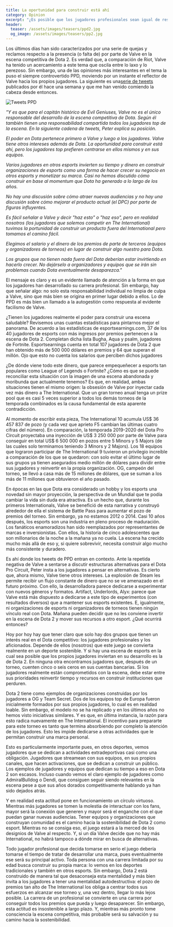 ```yaml
---
title: La oportunidad para construir está ahí
category: Opinion
excerpt: "¿Es posible que los jugadores profesionales sean igual de responsables que Valve por el estado de la escena?"
header:
  teaser: /assets/images/teasers/ppd2.jpg
  og_image: /assets/images/teasers/pp2.jpg
---
```


Los últimos días han sido caracterizados por una serie de quejas y reclamos respecto a la presencia (o falta de) por parte de Valve en la escena competitiva de Dota 2. Es verdad que, a comparación de Riot, Valve ha tenido un acercamiento a este tema que oscila entre lo laxo y lo perezoso. Sin embargo, una de las opiniones más interesantes en el tema la puso el siempre controvertido PPD, moviendo por un instante el reflector de Valve hacia los propios jugadores. La siguiente es una[serie de tweets](https://twitter.com/Peterpandam/status/1301887563532304385) publicados por él hace una semana y que me han venido comiendo la cabeza desde entonces.

<img src="{{ site.url }}{{ site.baseurl }}/assets/images/posts/tweets-ppd.jpeg" alt="Tweets PPD">


*"Y es que para el capitán histórico de Evil Geniuses, Valve no es el único responsable del desarrollo de la escena competitiva de Dota. Según él también tienen una responsabilidad compartida todos los jugadores top de la escena. En la siguiente cadena de tweets, Peter explica su posición.*

*El poder en Dota pertenece primero a Valve y luego a los jugadores. Valve tiene otros intereses además de Dota. La oportunidad para construir está ahí, pero los jugadores top prefieren centrarse en ellos mismos y en sus equipos.*

*Varios jugadores en otros esports invierten su tiempo y dinero en construir organizaciones de esports como una forma de hacer crecer su negocio en otros esports y monetizar su marca. Casi no hemos discutido cómo construir en base al momentum que Dota ha generado a lo largo de los años.*

*No hay una discusión sobre cómo atraer nuevas audiencias y no hay una discusión sobre cómo mejorar el producto actual (el DPC) por parte de figuras influyentes.*

*Es fácil señalar a Valve y decir "haz esto" o "haz eso", pero en realidad nosotros (los jugadores que solemos competir en The International) tuvimos la portunidad de construir un producto fuera del International pero tomamos el camino fácil.*

*Elegimos el salario y el dinero de los premios de parte de terceros (equipos y organizadores de torneos) en lugar de construir algo nuestro para Dota.*

*Los grupos que no tienen nada fuera del Dota deberían estar invirtiendo en hacerlo crecer. No dejárselo a organizadores y equipos que se irán sin problemas cuando Dota eventualmente desaparezca."*

El mensaje es claro y es un evidente llamado de atención a la forma en que los jugadores han desarrollado su carrera profesional. Sin embargo, hay que señalar algo: no solo esta responsabilidad individual no limpia de culpa a Valve, sino que más bien se origina en primer lugar debido a ellos. Lo de PPD es más bien un llamado a la autogestión como respuesta al evidente facilismo de Valve.

¿Tienen los jugadores realmente el poder para construir una escena saludable? Revisemos unas cuantas estadísticas para pintarnos mejor el panorama. De acuerdo a las estadísticas de esportsearnings.com, 37 de los 40 jugadores de esports con más ingresos por premios pertenecen a la escena de Dota 2. Completan dicha lista Bugha, Aqua y psalm, jugadores de Fortnite. Esportsearnings cuenta en total 107 jugadores de Dota 2 que han obtenido más de 500 000 dólares en premios y 64 que superan el millón. Ojo que esto no cuenta los salarios que perciben dichos jugadores

¿De dónde viene todo este dinero, que parece empequeñecer a esports tan populares como League of Legends o Fortnite? ¿Cómo es que se puede reconciliar esta situación con la imagen de una escena abandonada y moribunda que actualmente tenemos? Es que, en realidad, ambas situaciones tienen el mismo origen: la obsesión de Valve por inyectar cada vez más dinero a The International. Que un gran torneo anual tenga un prize pool que es casi 5 veces superior a todos los demás torneos de la temporada combinados es la causa fundamental de esta aparente contradicción.

Al momento de escribir esta pieza, The International 10 acumula US$ 36 457 837 de pozo (y cada vez que aprieto F5 cambian las últimas cuatro cifras del número). En comparación, la temporada 2019-2020 del Dota Pro Circuit proyectaba una inyección de US$ 3 250 000 por parte de Valve para conseguir en total US$ 6 500 000 en pozos entre 5 Minors y 5 Majors (de las cuales solo terminamos teniendo 3 Minors y 2 Majors). Los 18 equipos que lograron participar de The International 9 tuvieron un privilegio increíble a comparación de los que se quedaron: con solo evitar el último lugar de sus grupos ya tienen asegurados medio millón de dólares para dividir entre sus jugadores y reinvertir en la propia organización. OG, campeón del torneo, se llevó a casa más de 15 millones de dólares, que se suman a los más de 11 millones que obtuvieron el año pasado.

En épocas en las que Dota era considerado un hobby y los esports una novedad sin mayor proyección, la perspectiva de un Mundial que te podía cambiar la vida sin duda era atractiva. Es un hecho que, durante los primeros Internationals, Valve se benefició de esta narrativa y construyó alrededor de ella el sistema de Battle Pass para aumentar el pozo de premios del torneo. Sin embargo, ya no estamos 2012 o 2014. Casi 10 años después, los esports son una industria en pleno proceso de maduración. Los fanáticos enamoradizos han sido reemplazados por representantes de marcas e inversionistas. Con ellos, la historia de cinco adolescentes que son millonarios de la noche a la mañana ya no cuela. La escena ha crecido mucho más allá de eso y, si quiere sobrevivir, necesita construir algo mucho más consistente y duradero.

Es ahí donde los tweets de PPD entran en contexto. Ante la repetida negativa de Valve a sentarse a discutir estructuras alternativas para el Dota Pro Circuit, Peter insta a los jugadores a pensar en alternativas. Es cierto que, ahora mismo, Valve tiene otros intereses. La explosión de Steam les permite recibir un flujo constante de dinero que no se ve amenazado en el futuro próximo. Con ello, la desarrolladora parece dedicarse a experimentar con nuevos géneros y formatos. Artifact, Underlords, Alyx: parece que Valve está más dispuesto a dedicarse a este tipo de experimentos (con resultados diversos) que a mantener sus esports existentes. E, igualmente, ni organizaciones de esports ni organizadores de torneos tienen ningún vínculo real con Dota. Mañana pueden decidir que no les conviene invertir en la escena de Dota 2 y mover sus recursos a otro esport. ¿Qué ocurrirá entonces?

Hoy por hoy hay que tener claro que solo hay dos grupos que tienen un interés real en el Dota competitivo: los jugadores profesionales y los aficionados. Depende de ellos (nosotros) que este juego se convierta realmente en un deporte sostenible. Y si hay una escena de esports en la cual sea posible que los propios jugadores inviertan en su desarrollo es la de Dota 2. En ninguna otra encontramos jugadores que, después de un torneo, cuenten cinco o seis ceros en sus cuentas bancarias. Si los jugadores realmente están comprometidos con la escena, debe estar entre sus prioridades reinvertir tiempo y recursos en construir instituciones que perduren.

Dota 2 tiene como ejemplos de organizaciones construidas por los jugadores a OG y Team Secret. Dos de los equipos top de Europa fueron inicialmente formados por sus propios jugadores, lo cual es en realidad loable. Sin embargo, el modelo no se ha replicado y en los últimos años no hemos visto iniciativas similares. Y es que, en última instancia, la razón para esto radica nuevamente en The International. El incentivo para prepararte para este torneo es tanto que termina absorbiendo por completo la atención de los jugadores. Esto les impide dedicarse a otras actividades que le permitan construir una marca personal.

Esto es particularmente importante pues, en otros deportes, vemos jugadores que se dedican a actividades extradeportivas casi como una obligación. Jugadores que streamean con sus equipos, en sus propios canales, que hacen activaciones, que se dedican a construir un público. Los ejemplos de jugadores y equipos que dedican su tiempo a eso en Dota 2 son escasos. Incluso cuando vemos el claro ejemplo de jugadores como AdmiralBulldog o Dendi, que consiguen seguir siendo relevantes en la escena pese a que sus años dorados competitivamente hablando ya han sido dejados atrás.

Y en realidad esta actitud pone en funcionamiento un círculo virtuoso. Mientras más jugadores se tomen la molestia de interactuar con los fans, mayor será la conexión que generen y mayor será el enganche con el que puedan ganar nuevas audiencias. Tener equipos y organizaciones que construyan comunidad es el camino hacia la sostenibilidad de Dota 2 como esport. Mientras no se consiga eso, el juego estará a la merced de los designios de Valve al respecto. Y, si un día Valve decide que no hay más International, no habrá tampoco a dónde mirar en busca de alternativas.

Todo jugador profesional que decida tomarse en serio el juego debería tomarse el tiempo de tratar de desarrollar una marca, pues eventualmente ese será su principal activo. Toda persona con una carrera limitada por su edad busca construir su propia marca: lo vemos en los deportes tradicionales y también en otros esports. Sin embargo, Dota 2 está construido de manera tal que desaconseja esta mentalidad y más bien invita a los jugadores a tener una mentalidad autodestructiva: el pozo de premios tan alto de The International los obliga a centrar todos sus esfuerzos en alcanzar ese torneo y, una vez dentro, llegar lo más lejos posible. La carrera de un profesional se convierte en una carrera por conseguir todos los premios que pueda y luego desaparecer. Sin embargo, esta actitud es insostenible a largo plazo. Y, mientras más pronto tome consciencia la escena competitiva, más probable será su salvación y su camino hacia la sostenibilidad.